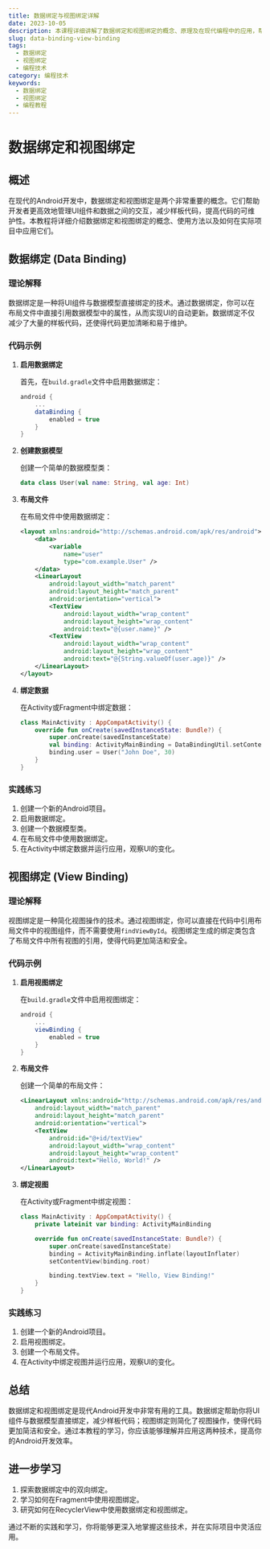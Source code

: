 ```yaml
---
title: 数据绑定与视图绑定详解
date: 2023-10-05
description: 本课程详细讲解了数据绑定和视图绑定的概念、原理及在现代编程中的应用，帮助开发者提升应用的响应性和用户体验。
slug: data-binding-view-binding
tags:
  - 数据绑定
  - 视图绑定
  - 编程技术
category: 编程技术
keywords:
  - 数据绑定
  - 视图绑定
  - 编程教程
---
```


# 数据绑定和视图绑定

## 概述

在现代的Android开发中，数据绑定和视图绑定是两个非常重要的概念。它们帮助开发者更高效地管理UI组件和数据之间的交互，减少样板代码，提高代码的可维护性。本教程将详细介绍数据绑定和视图绑定的概念、使用方法以及如何在实际项目中应用它们。

## 数据绑定 (Data Binding)

### 理论解释

数据绑定是一种将UI组件与数据模型直接绑定的技术。通过数据绑定，你可以在布局文件中直接引用数据模型中的属性，从而实现UI的自动更新。数据绑定不仅减少了大量的样板代码，还使得代码更加清晰和易于维护。

### 代码示例

1. **启用数据绑定**

   首先，在`build.gradle`文件中启用数据绑定：

   ```groovy
   android {
       ...
       dataBinding {
           enabled = true
       }
   }
   ```

2. **创建数据模型**

   创建一个简单的数据模型类：

   ```kotlin
   data class User(val name: String, val age: Int)
   ```

3. **布局文件**

   在布局文件中使用数据绑定：

   ```xml
   <layout xmlns:android="http://schemas.android.com/apk/res/android">
       <data>
           <variable
               name="user"
               type="com.example.User" />
       </data>
       <LinearLayout
           android:layout_width="match_parent"
           android:layout_height="match_parent"
           android:orientation="vertical">
           <TextView
               android:layout_width="wrap_content"
               android:layout_height="wrap_content"
               android:text="@{user.name}" />
           <TextView
               android:layout_width="wrap_content"
               android:layout_height="wrap_content"
               android:text="@{String.valueOf(user.age)}" />
       </LinearLayout>
   </layout>
   ```

4. **绑定数据**

   在Activity或Fragment中绑定数据：

   ```kotlin
   class MainActivity : AppCompatActivity() {
       override fun onCreate(savedInstanceState: Bundle?) {
           super.onCreate(savedInstanceState)
           val binding: ActivityMainBinding = DataBindingUtil.setContentView(this, R.layout.activity_main)
           binding.user = User("John Doe", 30)
       }
   }
   ```

### 实践练习

1. 创建一个新的Android项目。
2. 启用数据绑定。
3. 创建一个数据模型类。
4. 在布局文件中使用数据绑定。
5. 在Activity中绑定数据并运行应用，观察UI的变化。

## 视图绑定 (View Binding)

### 理论解释

视图绑定是一种简化视图操作的技术。通过视图绑定，你可以直接在代码中引用布局文件中的视图组件，而不需要使用`findViewById`。视图绑定生成的绑定类包含了布局文件中所有视图的引用，使得代码更加简洁和安全。

### 代码示例

1. **启用视图绑定**

   在`build.gradle`文件中启用视图绑定：

   ```groovy
   android {
       ...
       viewBinding {
           enabled = true
       }
   }
   ```

2. **布局文件**

   创建一个简单的布局文件：

   ```xml
   <LinearLayout xmlns:android="http://schemas.android.com/apk/res/android"
       android:layout_width="match_parent"
       android:layout_height="match_parent"
       android:orientation="vertical">
       <TextView
           android:id="@+id/textView"
           android:layout_width="wrap_content"
           android:layout_height="wrap_content"
           android:text="Hello, World!" />
   </LinearLayout>
   ```

3. **绑定视图**

   在Activity或Fragment中绑定视图：

   ```kotlin
   class MainActivity : AppCompatActivity() {
       private lateinit var binding: ActivityMainBinding

       override fun onCreate(savedInstanceState: Bundle?) {
           super.onCreate(savedInstanceState)
           binding = ActivityMainBinding.inflate(layoutInflater)
           setContentView(binding.root)

           binding.textView.text = "Hello, View Binding!"
       }
   }
   ```

### 实践练习

1. 创建一个新的Android项目。
2. 启用视图绑定。
3. 创建一个布局文件。
4. 在Activity中绑定视图并运行应用，观察UI的变化。

## 总结

数据绑定和视图绑定是现代Android开发中非常有用的工具。数据绑定帮助你将UI组件与数据模型直接绑定，减少样板代码；视图绑定则简化了视图操作，使得代码更加简洁和安全。通过本教程的学习，你应该能够理解并应用这两种技术，提高你的Android开发效率。

## 进一步学习

1. 探索数据绑定中的双向绑定。
2. 学习如何在Fragment中使用视图绑定。
3. 研究如何在RecyclerView中使用数据绑定和视图绑定。

通过不断的实践和学习，你将能够更深入地掌握这些技术，并在实际项目中灵活应用。